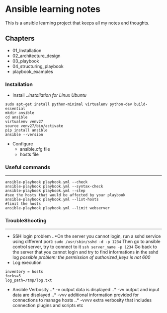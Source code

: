 # Ansible learning notes
This is a ansible learning project that keeps all my notes and thoughts.

## Chapters
* 01_Installation
* 02_architecture_design
* 03_playbook
* 04_structuring_playbook
* playbook_examples

### Installation
* Install
..*Installation for Linux Ubuntu*
```sudo apt-get upgrade
sudo apt-get install python-minimal virtualenv python-dev build-essential
mkdir ansible
cd ansible
virtualenv venv27
source venv27/bin/activate
pip install ansible
ansible --version
```

* Configure
  * ansible.cfg file
  * hosts file

### Useful commands
---
```#check syntax
ansible-playbook playbook.yml --check
ansible-playbook playbook.yml --syntax-check
ansible-playbook playbook.yml --step
#see the hosts that would be affected by your playbook 
ansible-playbook playbook.yml --list-hosts
#limit the hosts 
ansible-playbook playbook.yml --limit webserver
```

### TroubleShooting
---
* SSH login problem
..*On the server you cannot login, run a sshd service using different port:
`sudo /usr/sbin/sshd -d -p 1234`
Then go to ansible control server, try to connect to it
`ssh server_name -p 1234`
Go back to the server that you cannot login and try to find informations in the sshd log
*possible problem: the permission of authorized_keys is not 600*
* Log execution
```cat ansible.cfg
inventory = hosts
forks=5
log_path=/tmp/log.txt
```
* Ansible Verbosity
..* -v output data is displayed
..* -vv output and input data are displayed
..* -vvv additional information provided for connections to manage hosts
..* -vvvv extra verbosity that includes connection plugins and scripts etc




